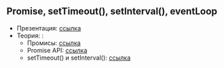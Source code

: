## Promise, setTimeout(), setInterval(), eventLoop

- Презентация: [ссылка](https://github.com/ait-tr/cohort31.1/blob/main/front_end/lesson_13/setTimeout_setInterval_Promises_eventLoop.pdf)
- Теория: :
  - Промисы: [ссылка](https://learn.javascript.ru/promise-basics)
  - Promise API: [ссылка](https://learn.javascript.ru/promise-api)
  - setTimeout() и setInterval(): [ссылка](https://learn.javascript.ru/settimeout-setinterval)
